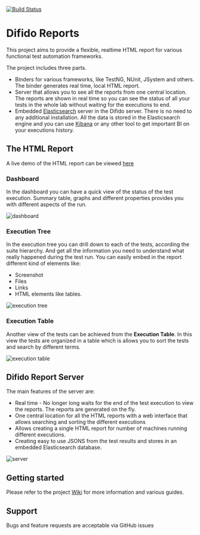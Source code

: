 [![Build Status](https://travis-ci.org/Top-Q/difido-reports.svg?branch=master)](https://travis-ci.org/Top-Q/difido-reports)

Difido Reports
================

This project aims to provide a flexible, realtime HTML report for various functional test automation frameworks.

The project includes three parts.

* Binders for various frameworks, like TestNG, NUnit, JSystem and others. The binder generates real time, local HTML report. 
* Server that allows you to see all the reports from one central location. The reports are shown in real time so you can see the status of all your tests in the whole lab without waiting for the executions to end.
* Embedded [Elasticsearch](https://www.elastic.co/) server in the Difido server. There is no need to any additional installation. All the data is stored in the Elasticsearch engine and you can use [Kibana](https://www.elastic.co/products/kibana) or any other tool to get important BI on your executions history. 

## The HTML Report

A live demo of the HTML report can be viewed [here](http://top-q.github.io/difido-reports-demo/)

### Dashboard
In the dashboard you can have a quick view of the status of the test execution. Summary table, graphs and different properties provides you with different aspects of the run.

![dashboard](http://top-q.github.io/difido-reports/images/dashboard.png)


### Execution Tree
In the execution tree you can drill down to each of the tests, according the suite hierarchy. And get all the information you need to understand what really happened during the test run.
You can easily embed in the report different kind of elements like:

* Screenshot
* Files
* Links
* HTML elements like tables.

![execution tree](http://top-q.github.io/difido-reports/images/execution_tree.png)

### Execution Table
Another view of the tests can be achieved from the **Execution Table**. In this view the tests are organized in a table which is allows you to sort the tests and search by different terms. 

![execution table](http://top-q.github.io/difido-reports/images/execution_table.png)


## Difido Report Server

The main features of the server are:
* Real time - No longer long waits for the end of the test execution to view the reports. The reports are generated on the fly.
* One central location for all the HTML reports with a web interface that allows searching and sorting the different executions
* Allows creating a single HTML report for number of machines running different executions. 
* Creating easy to use JSONS from the test results and stores in an embedded Elasticsearch database. 

![server](http://top-q.github.io/difido-reports/images/server.png)

## Getting started
Please refer to the project [Wiki](https://github.com/Top-Q/difido-reports/wiki) for more information and various guides.

## Support
Bugs and feature requests are acceptable via GitHub issues
